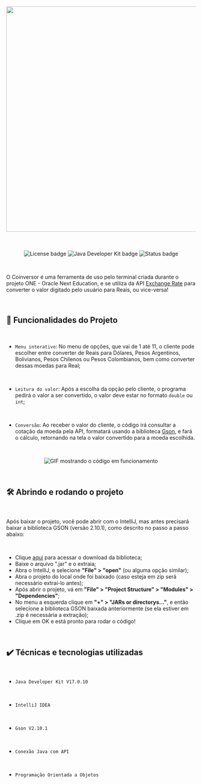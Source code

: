 <h1 align="center"><img loading="lazy" src="https://github.com/Romano-g/conversor-de-moedas-challenge-ONE/assets/143983377/502fb180-6a68-4d6c-877e-b9d53ba5ed8f" width=600px></h1>
<br>
<p align="center">
  <img loading="lazy" alt="License badge" src="https://img.shields.io/badge/LICENSE-MIT-darkgreen">
  <img loading="lazy" alt="Java Developer Kit badge" src="https://img.shields.io/badge/JDK-V17.0.10-%23eb8302">
  <img loading="lazy" alt="Status badge" src="https://img.shields.io/badge/STATUS-FINALIZADO-9400D3">
</p>
<br>
<p>O Coinversor é uma ferramenta de uso pelo terminal criada durante o projeto ONE - Oracle Next Education, e se utiliza da API <a href="https://www.exchangerate-api.com/" target="_blank">Exchange Rate</a> para converter o valor digitado pelo usuário para Reais, ou vice-versa!</p>

<br>
<h2>🔨 Funcionalidades do Projeto</h2>
<br>

- `Menu interativo`: No menu de opções, que vai de 1 até 11, o cliente pode escolher entre converter de Reais para Dólares, Pesos Argentinos, Bolivianos, Pesos Chilenos ou Pesos Colombianos, bem como converter dessas moedas para Real;
<br>

- `Leitura do valor`: Após a escolha da opção pelo cliente, o programa pedirá o valor a ser convertido, o valor deve estar no formato `double` ou `int`;
<br>

- `Conversão`: Ao receber o valor do cliente, o código irá consultar a cotação da moeda pela API, formatará usando a biblioteca <a href="https://mvnrepository.com/artifact/com.google.code.gson/gson" target="_blank">Gson</a>, e fará o cálculo, retornando na tela o valor convertido para a moeda escolhida.
<br>

<p align="center"><img loading="lazy" alt="GIF mostrando o código em funcionamento" src="https://github.com/Romano-g/conversor-de-moedas-challenge-ONE/assets/143983377/42e62599-70ba-461a-a7b3-59800f9e8829"></p>
<br>

<h2>🛠️ Abrindo e rodando o projeto</h2>
<br>

<p>Após baixar o projeto, você pode abrir com o IntelliJ, mas antes precisará baixar a biblioteca GSON (versão 2.10.1), como descrito no passo a passo abaixo:</p>
<br>

- Clique <a href="https://mvnrepository.com/artifact/com.google.code.gson/gson/2.10.1" target="_blank">aqui</a> para acessar o download da biblioteca;
- Baixe o arquivo ".jar" e o extraia;
- Abra o IntelliJ, e selecione <b>"File" > "open"</b> (ou alguma opção similar);
- Abra o projeto do local onde foi baixado (caso esteja em zip será necessário extraí-lo antes);
- Após abrir o projeto, vá em <b>"File" > "Project Structure" > "Modules" > "Dependencies"</b>;
- No menu a esquerda clique em <b>"+" > "JARs or directorys..."</b>, e então selecione a biblioteca GSON baixada anteriormente (se ela estiver em .zip é necessária a extração);
- Clique em OK e está pronto para rodar o código!
<br>

<h2>✔️ Técnicas e tecnologias utilizadas</h2>
<br>

- `Java Developer Kit V17.0.10`
<br>
  
- `IntelliJ IDEA`
<br>
  
- `Gson V2.10.1`
<br>
  
- `Conexão Java com API`
<br>
  
- `Programação Orientada a Objetos`

